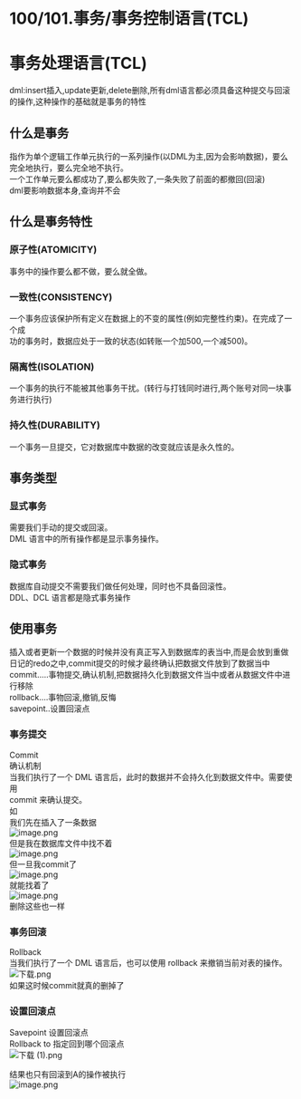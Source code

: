 # 100/101.事务/事务控制语言(TCL)

<a name="eLNoK"></a>
# 事务处理语言(TCL)
dml:insert插入,update更新,delete删除,所有dml语言都必须具备这种提交与回滚的操作,这种操作的基础就是事务的特性
<a name="KULym"></a>
## 什么是事务
指作为单个逻辑工作单元执行的一系列操作(以DML为主,因为会影响数据)，要么完全地执行，要么完全地不执行。<br />一个工作单元要么都成功了,要么都失败了,一条失败了前面的都撤回(回滚)<br />dml要影响数据本身,查询并不会

<a name="UXNh7"></a>
## 什么是事务特性
<a name="Nyeuv"></a>
### 原子性(ATOMICITY)
事务中的操作要么都不做，要么就全做。
<a name="idwqR"></a>
### 一致性(CONSISTENCY)
一个事务应该保护所有定义在数据上的不变的属性(例如完整性约束)。在完成了一个成<br />功的事务时，数据应处于一致的状态(如转账一个加500,一个减500)。
<a name="ttk85"></a>
### 隔离性(ISOLATION)
一个事务的执行不能被其他事务干扰。(转行与打钱同时进行,两个账号对同一块事务进行执行)
<a name="RKJGN"></a>
### 持久性(DURABILITY)
一个事务一旦提交，它对数据库中数据的改变就应该是永久性的。

<a name="gGiES"></a>
## 事务类型
<a name="ih4kJ"></a>
### 显式事务
需要我们手动的提交或回滚。<br />DML 语言中的所有操作都是显示事务操作。
<a name="xaS33"></a>
### 隐式事务
数据库自动提交不需要我们做任何处理，同时也不具备回滚性。<br />DDL、DCL 语言都是隐式事务操作


<a name="VRR6e"></a>
## 使用事务
插入或者更新一个数据的时候并没有真正写入到数据库的表当中,而是会放到重做日记的redo之中,commit提交的时候才最终确认把数据文件放到了数据当中<br />commit.....事物提交,确认机制,把数据持久化到数据文件当中或者从数据文件中进行移除<br />rollback....事物回滚,撤销,反悔<br />savepoint..设置回滚点
<a name="tcoGb"></a>
### 事务提交
Commit<br />确认机制<br />当我们执行了一个 DML 语言后，此时的数据并不会持久化到数据文件中。需要使用<br />commit 来确认提交。<br />如<br />我们先在插入了一条数据<br />![image.png](https://cdn.nlark.com/yuque/0/2019/png/349894/1561098212898-6b4506b9-3db4-40a8-ab8d-1b5061f7eb03.png#align=left&display=inline&height=98&name=image.png&originHeight=196&originWidth=717&size=58431&status=done&width=358.5)<br />但是我在数据库文件中找不着<br />![image.png](https://cdn.nlark.com/yuque/0/2019/png/349894/1561098220058-b3882d84-bf3e-4a8b-9417-cc9fbc4c802b.png#align=left&display=inline&height=178&name=image.png&originHeight=355&originWidth=628&size=75734&status=done&width=314)<br />但一旦我commit了<br />![image.png](https://cdn.nlark.com/yuque/0/2019/png/349894/1561098185932-5012a76e-636f-49b4-9a2f-dce530495857.png#align=left&display=inline&height=36&name=image.png&originHeight=71&originWidth=283&size=14944&status=done&width=141.5)<br />就能找着了<br />![image.png](https://cdn.nlark.com/yuque/0/2019/png/349894/1561098287375-d5dc0eff-1e7f-4562-9ee8-73ab67f1e1f6.png#align=left&display=inline&height=244&name=image.png&originHeight=488&originWidth=486&size=72246&status=done&width=243)<br />删除这些也一样

<a name="HfjrO"></a>
### 事务回滚
Rollback<br />当我们执行了一个 DML 语言后，也可以使用 rollback 来撤销当前对表的操作。<br />![下载.png](https://cdn.nlark.com/yuque/0/2019/png/349894/1561099392703-18323e90-4e3e-4357-b7bc-c3871df1bf64.png#align=left&display=inline&height=584&name=%E4%B8%8B%E8%BD%BD.png&originHeight=584&originWidth=1227&size=208786&status=done&width=1227)<br />如果这时候commit就真的删掉了

<a name="jHwtq"></a>
### 设置回滚点
Savepoint 设置回滚点<br />Rollback to 指定回到哪个回滚点<br />![下载 (1).png](https://cdn.nlark.com/yuque/0/2019/png/349894/1561099256952-6628a451-73f2-42ef-a796-7ed50d1cb13a.png#align=left&display=inline&height=291&name=%E4%B8%8B%E8%BD%BD%20%281%29.png&originHeight=478&originWidth=835&size=151397&status=done&width=509)

结果也只有回滚到A的操作被执行<br />![image.png](https://cdn.nlark.com/yuque/0/2019/png/349894/1561099107292-2f2c8829-2e32-4733-b8fb-9920648f67af.png#align=left&display=inline&height=107&name=image.png&originHeight=214&originWidth=1202&size=67315&status=done&width=601)
